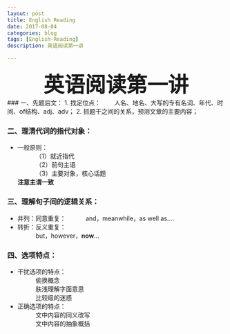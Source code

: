 ```yaml
---
layout: post
title: English Reading
date: 2017-08-04
categories: blog
tags: [English-Reading]
description: 英语阅读第一讲

---
```


<center>
<font size="7" ><b>英语阅读第一讲</b></font>
</center>
### 一、先题后文：      
1. 找定位点：      
&emsp;&emsp;人名、地名、大写的专有名词、年代、时间、of结构、adj、adv；       
2. 抓题干之间的关系，预测文章的主要内容；        

### 二、理清代词的指代对象：        
- 一般原则：                
&emsp;&emsp;&emsp;（1）就近指代    
&emsp;&emsp;&emsp;（2）前句主语    
&emsp;&emsp;&emsp;（3）主要对象，核心话题      
**注意主谓一致**      

### 三、理解句子间的逻辑关系：   
- 并列：同意重复：
&emsp;&emsp;&emsp;and，meanwhile，as well as....      
- 转折：反义重复：    
&emsp;&emsp;&emsp;but，however，**now**...     

### 四、选项特点：   
- 干扰选项的特点：       
&emsp;&emsp;&emsp;偷换概念        
&emsp;&emsp;&emsp;肤浅理解字面意思        
&emsp;&emsp;&emsp;比较级的迷惑                     
- 正确选项的特点：      
&emsp;&emsp;&emsp;文中内容的同义改写     
&emsp;&emsp;&emsp;文中内容的抽象概括      
